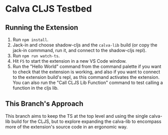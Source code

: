 # Calva CLJS Testbed

## Running the Extension

1. Run `npm install`.
2. Jack-in and choose shadow-cljs and the `calva-lib` build (or copy the jack-in commmand, run it, and connect to the shadow-cljs repl).
3. Run `npm run watch-ts`.
4. Hit `F5` to start the extension in a new VS Code window.
5. Run the "Hello World" command from the command palette if you want to check that the extension is working, and also if you want to connect to the extension build's repl, as this command activates the extension. You can also run the "Call CLJS Lib Function" command to test calling a function in the cljs lib.

## This Branch's Approach

This branch aims to keep the TS at the top level and using the single calva-lib build for the CLJS, but to explore expanding the calva-lib to encompass more of the extension's source code in an ergonomic way.
